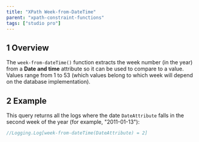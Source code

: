 ```yaml
---
title: "XPath Week-from-DateTime"
parent: "xpath-constraint-functions"
tags: ["studio pro"]
---
```


## 1 Overview

The `week-from-dateTime()` function extracts the week number (in the year) from a **Date and time** attribute so it can be used to compare to a value. Values range from 1 to 53 (which values belong to which week will depend on the database implementation).

## 2 Example

This query returns all the logs where the date `DateAttribute` falls in the second week of the year (for example, "2011-01-13"):


```java
//Logging.Log[week-from-dateTime(DateAttribute) = 2]
```
